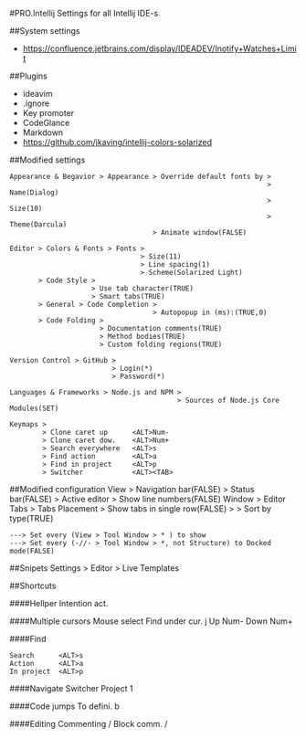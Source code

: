 #PRO.Intellij
Settings for all Intellij IDE-s

##System settings
 - https://confluence.jetbrains.com/display/IDEADEV/Inotify+Watches+Limit

##Plugins
 - ideavim
 - .ignore
 - Key promoter
 - CodeGlance
 - Markdown
 - https://github.com/jkaving/intellij-colors-solarized

##Modified settings

    Appearance & Begavior > Appearance > Override default fonts by >
                                                                   > Name(Dialog)
                                                                   > Size(10)
                                                                   > Theme(Darcula)
                                       > Animate window(FALSE)
                               
    Editor > Colors & Fonts > Fonts > 
                                    > Size(11)
                                    > Line spacing(1)
                                    > Scheme(Solarized Light)
           > Code Style > 
                        > Use tab character(TRUE)
                        > Smart tabs(TRUE)
           > General > Code Completion >
                                       > Autopopup in (ms):(TRUE,0)
           > Code Folding >
                          > Documentation comments(TRUE)
                          > Method bodies(TRUE)
                          > Custom folding regions(TRUE)

    Version Control > GitHub > 
                             > Login(*)
                             > Password(*)

    Languages & Frameworks > Node.js and NPM >
                                             > Sources of Node.js Core Modules(SET)
                                             
    Keymaps >
            > Clone caret up      <ALT>Num-
            > Clone caret dow.    <ALT>Num+
            > Search everywhere   <ALT>s
            > Find action         <ALT>a
            > Find in project     <ALT>p
            > Switcher            <ALT><TAB>
    
##Modified configuration
    View > Navigation bar(FALSE)
         > Status bar(FALSE)
         > Active editor > Show line numbers(FALSE)
    Window > Editor Tabs > Tabs Placement > Show tabs in single row(FALSE)
    <project gear> > 
                   > Sort by type(TRUE)
                   
    ---> Set every (View > Tool Window > * ) to show
    ---> Set every (-//- > Tool Window > *, not Structure) to Docked mode(FALSE)
    

##Snipets
    Settings > Editor > Live Templates

##Shortcuts

####Hellper
    Intention act.  <ALT><ENTER>

####Multiple cursors
    Mouse select    <ALT><MR>
    Find under cur. <ALT>j
    Up              <ALT>Num-
    Down            <ALT>Num+

####Find

    Search      <ALT>s
    Action		<ALT>a	
    In project  <ALT>p

####Navigate
    Switcher    <ALT><TAB>
    Project     <ALT>1

####Code jumps
    To defini.  <C>b

####Editing
    Commenting  <C>/
    Block comm. <C><ALT>/

